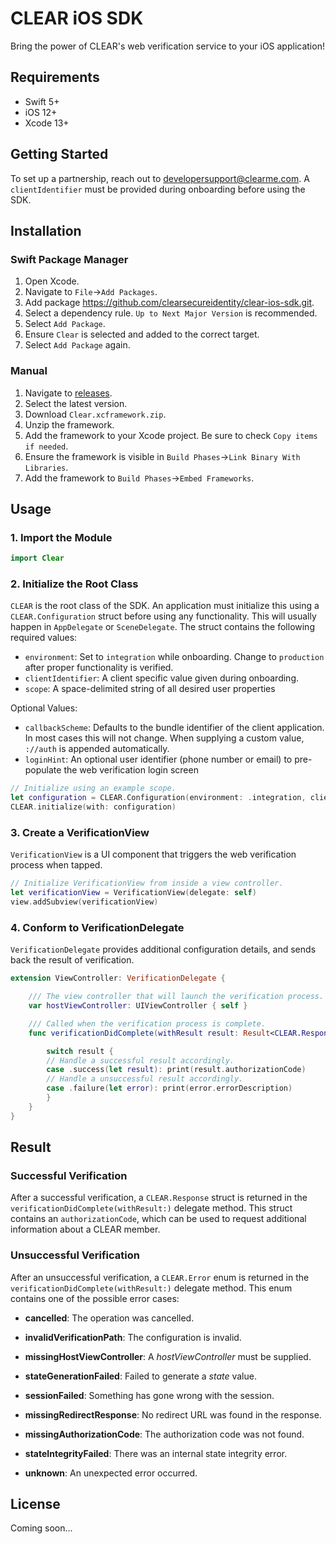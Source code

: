# CLEAR iOS SDK

Bring the power of CLEAR's web verification service to your iOS application!

## Requirements

* Swift 5+
* iOS 12+
* Xcode 13+

## Getting Started

To set up a partnership, reach out to developersupport@clearme.com. A `clientIdentifier` must be provided during onboarding before using the SDK.

## Installation

### Swift Package Manager

1. Open Xcode.
2. Navigate to `File`->`Add Packages`.
3. Add package https://github.com/clearsecureidentity/clear-ios-sdk.git.
4. Select a dependency rule. `Up to Next Major Version` is recommended.
5. Select `Add Package`.
6. Ensure `Clear` is selected and added to the correct target.
7. Select `Add Package` again.

### Manual

1. Navigate to [releases](https://github.com/clearsecureidentity/clear-ios-sdk/releases).
2. Select the latest version.
3. Download `Clear.xcframework.zip`.
4. Unzip the framework.
5. Add the framework to your Xcode project. Be sure to check `Copy items if needed`.
6. Ensure the framework is visible in `Build Phases`->`Link Binary With Libraries`.
7. Add the framework to `Build Phases`->`Embed Frameworks`.

## Usage

### 1. Import the Module

```swift
import Clear
```

### 2. Initialize the Root Class

`CLEAR` is the root class of the SDK. An application must initialize this using a `CLEAR.Configuration` struct before using any functionality. This will usually happen in `AppDelegate` or `SceneDelegate`. The struct contains the following required values:

* `environment`: Set to `integration` while onboarding. Change to `production` after proper functionality is verified.
* `clientIdentifier`: A client specific value given during onboarding.
* `scope`: A space-delimited string of all desired user properties

Optional Values:
* `callbackScheme`: Defaults to the bundle identifier of the client application. In most cases this will not change. When supplying a custom value, `://auth` is appended automatically.
* `loginHint`: An optional user identifier (phone number or email) to pre-populate the web verification login screen

```swift
// Initialize using an example scope.
let configuration = CLEAR.Configuration(environment: .integration, clientIdentifier: "my-client-id", scope: "email given_name", loginHint: "+15554844263")
CLEAR.initialize(with: configuration)
```

### 3. Create a VerificationView

`VerificationView` is a UI component that triggers the web verification process when tapped.

```swift
// Initialize VerificationView from inside a view controller.
let verificationView = VerificationView(delegate: self)
view.addSubview(verificationView)
```

### 4. Conform to VerificationDelegate

`VerificationDelegate` provides additional configuration details, and sends back the result of verification.

```swift
extension ViewController: VerificationDelegate {

    /// The view controller that will launch the verification process.
    var hostViewController: UIViewController { self }

    /// Called when the verification process is complete.
    func verificationDidComplete(withResult result: Result<CLEAR.Response, CLEAR.Error>) {

        switch result {
        // Handle a successful result accordingly.
        case .success(let result): print(result.authorizationCode)
        // Handle a unsuccessful result accordingly.
        case .failure(let error): print(error.errorDescription)
        }
    }
}
```

## Result

### Successful Verification

After a successful verification, a `CLEAR.Response` struct is returned in the `verificationDidComplete(withResult:)` delegate method. This struct contains an `authorizationCode`, which can be used to request additional information about a CLEAR member.

### Unsuccessful Verification

After an unsuccessful verification, a `CLEAR.Error` enum is returned in the `verificationDidComplete(withResult:)` delegate method. This enum contains one of the possible error cases:
            
* **cancelled**: The operation was cancelled.

* **invalidVerificationPath**: The configuration is invalid.

* **missingHostViewController**: A *hostViewController* must be supplied.

* **stateGenerationFailed**: Failed to generate a *state* value.

* **sessionFailed**: Something has gone wrong with the session.

* **missingRedirectResponse**: No redirect URL was found in the response.

* **missingAuthorizationCode**: The authorization code was not found.

* **stateIntegrityFailed**: There was an internal state integrity error.

* **unknown**: An unexpected error occurred.

## License

Coming soon...
